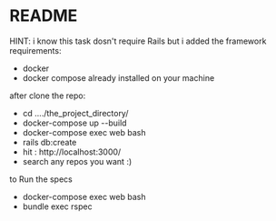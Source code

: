# README
HINT: i know this task dosn't require Rails but i added the framework
requirements:
- docker
- docker compose already installed on your machine

after clone the repo:
- cd ..../the_project_directory/
- docker-compose up --build
- docker-compose exec web bash
- rails db:create
- hit : http://localhost:3000/ 
- search any repos you want :)

to Run the specs
- docker-compose exec web bash
- bundle exec rspec
